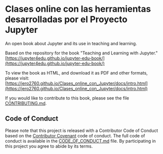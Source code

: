# Clases online con las herramientas desarrolladas por el Proyecto Jupyter

<!---[![Build Status](https://travis-ci.com/jupyter4edu/jupyter-edu-book.svg?branch=master)](https://travis-ci.com/jupyter4edu/jupyter-edu-book)-->

An open book about Jupyter and its use in teaching and learning.

Based on the repository for the book "Teaching and Learning with Jupyter." [https://jupyter4edu.github.io/jupyter-edu-book/](https://jupyter4edu.github.io/jupyter-edu-book/)

To view the book as HTML, and download it as PDF and other formats, please visit:
[https://jero2760.github.io/Clases_online_con_Jupyter/docs/intro.html](https://jero2760.github.io/Clases_online_con_Jupyter/docs/intro.html)

If you would like to contribute to this book, please see the file [CONTRIBUTING.md](CONTRIBUTING.md).


## Code of Conduct

Please note that this project is released with a Contributor Code of Conduct
based on the [Contributor Covenant](http://contributor-covenant.org) code of conduct.
The full code of conduct is available in the
[CODE_OF_CONDUCT.md](CODE-OF-CONDUCT.md)
file. By participating in this project you agree to abide by its terms.
